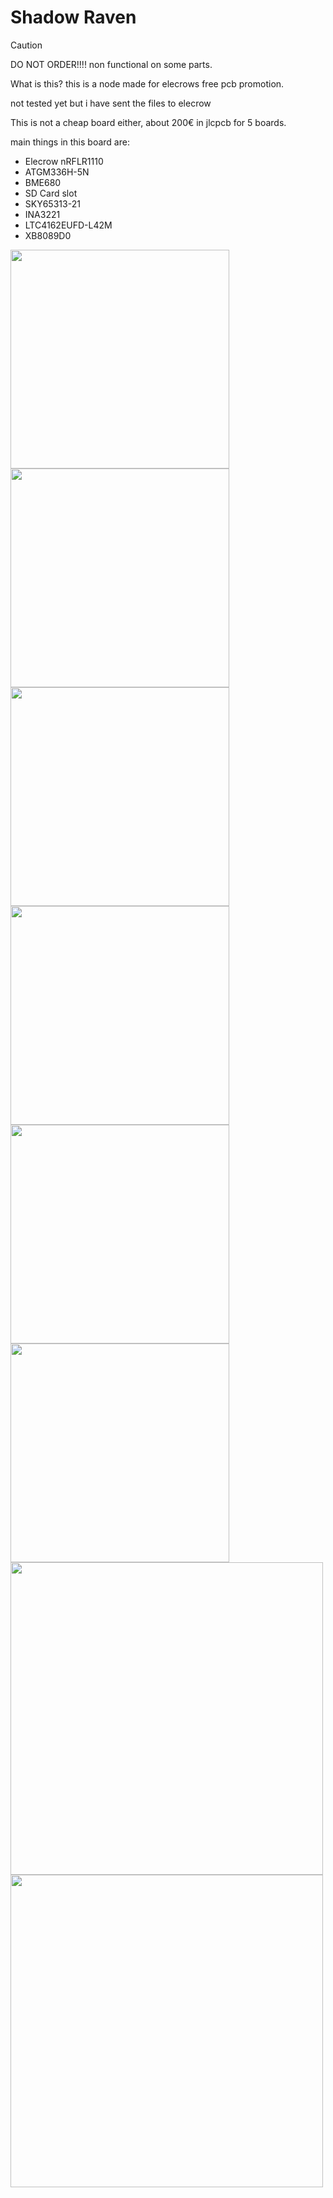 # Shadow Raven


> [!CAUTION]
> DO NOT ORDER!!!! non functional on some parts.


What is this?
this is a node made for elecrows free pcb promotion.

not tested yet but i have sent the files to elecrow

This is not a cheap board either, about 200€ in jlcpcb for 5 boards.


main things in this board are:
- Elecrow nRFLR1110
- ATGM336H-5N
- BME680
- SD Card slot
- SKY65313-21
- INA3221
- LTC4162EUFD-L42M
- XB8089D0


<img src="./pics/20250518_153228.jpg" width="350"><img src="./pics/20250518_153234.jpg" width="350">
<img src="./pics/top.png" width="350"><img src="./pics/bottom.png" width="350">
<img src="./pics/top_layout.png" width="350"><img src="./pics/bottom_layout.png" width="350">
<img src="./pics/1.logic.png" width="500"><img src="./pics/2.power.png" width="500">
